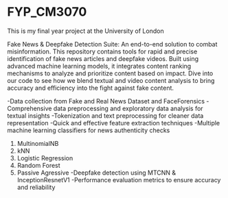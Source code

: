# FYP_CM3070
This is my final year project at the University of London

Fake News & Deepfake Detection Suite: An end-to-end solution to combat misinformation. This repository contains tools for rapid and precise identification of fake news articles and deepfake videos. Built using advanced machine learning models, it integrates content ranking mechanisms to analyze and prioritize content based on impact. Dive into our code to see how we blend textual and video content analysis to bring accuracy and efficiency into the fight against fake content.

-Data collection from Fake and Real News Dataset and FaceForensics
-Comprehensive data preprocessing and exploratory data analysis for textual insights
-Tokenization and text preprocessing for cleaner data representation
-Quick and effective feature extraction techniques
-Multiple machine learning classifiers for news authenticity checks
  1. MultinomialNB
  2. kNN
  3. Logistic Regression
  4. Random Forest
  5. Passive Agressive 
-Deepfake detection using MTCNN & InceptionResnetV1
-Performance evaluation metrics to ensure accuracy and reliability

